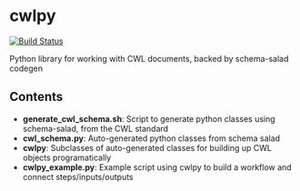# cwlpy

[![Build Status](https://travis-ci.org/dleehr/cwlpy.svg?branch=master)](https://travis-ci.org/dleehr/cwlpy)

Python library for working with CWL documents, backed by schema-salad codegen

## Contents

- **generate_cwl_schema.sh**: Script to generate python classes using schema-salad, from the CWL standard
- **cwl_schema.py**: Auto-generated python classes from schema salad
- **cwlpy**: Subclasses of auto-generated classes for building up CWL objects programatically
- **cwlpy_example.py**: Example script using cwlpy to build a workflow and connect steps/inputs/outputs

